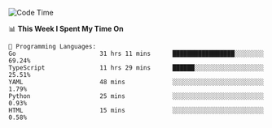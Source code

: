 <!--START_SECTION:waka-->
![Code Time](http://img.shields.io/badge/Code%20Time-218%20hrs%2029%20mins-blue)

📊 **This Week I Spent My Time On** 

```text
💬 Programming Languages: 
Go                       31 hrs 11 mins      █████████████████░░░░░░░░   69.24% 
TypeScript               11 hrs 29 mins      ██████░░░░░░░░░░░░░░░░░░░   25.51% 
YAML                     48 mins             ░░░░░░░░░░░░░░░░░░░░░░░░░   1.79% 
Python                   25 mins             ░░░░░░░░░░░░░░░░░░░░░░░░░   0.93% 
HTML                     15 mins             ░░░░░░░░░░░░░░░░░░░░░░░░░   0.58%

```


<!--END_SECTION:waka-->
